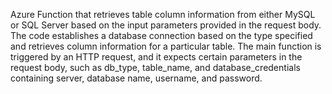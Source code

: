 Azure Function that retrieves table column information from either MySQL or SQL Server based on the input parameters provided in the request body. The code establishes a database connection based on the type specified and retrieves column information for a particular table.
The main function is triggered by an HTTP request, and it expects certain parameters in the request body, such as db_type, table_name, and database_credentials containing server, database name, username, and password.
